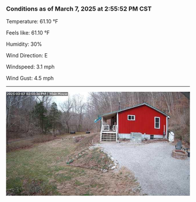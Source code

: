 ### Conditions as of March 7, 2025 at 2:55:52 PM CST 

Temperature: 61.10 &deg;F

Feels like: 61.10 &deg;F

Humidity: 30%

Wind Direction: E

Windspeed: 3.1 mph

Wind Gust: 4.5 mph

---

<img src="./images/latest.jpeg"/>

